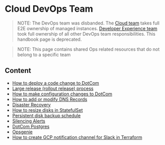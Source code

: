 # Cloud DevOps Team

> NOTE: The DevOps team was disbanded. The [Cloud team](../../../cloud/index.md) takes full E2E ownership of managed instances. [Developer Experience team](../devinfra/index.md) took full ownership of all other DevOps team responsibilities. This handbook page is deprecated.

> NOTE: This page contains shared Ops related resources that do not belong to a specific team

## Content

- [How to deploy a code change to DotCom](deploy-code-change.md)
- [Large release (rollout release) process](deploy-code-change.md#large-releases-to-cloud-rollup-releases)
- [How to make configuration changes to DotCom](update_sg_website_config.md)
- [How to add or modify DNS Records](dns.md)
- [Disaster Recovery](disaster-recovery.md)
- [How to resize disks in StatefulSet](resize-disks-in-statefulset.md)
- [Persistent disk backup schedule](persistent-disk-backup-schedule.md)
- [Silencing Alerts](silencing-alerts.md)
- [DotCom Postgres](dotcom-postgres.md)
- [Opsgenie](opsgenie.md)
- [How to create GCP notification channel for Slack in Terraform](./gcp-slack-notification-terraform.md)
